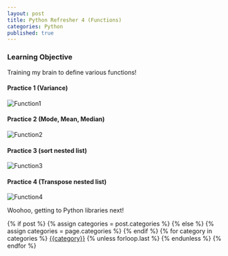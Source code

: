 ```yaml
---
layout: post
title: Python Refresher 4 (Functions)
categories: Python
published: true
---
```


### Learning Objective
Training my brain to define various functions!

#### Practice 1 (Variance)
![Function1](https://user-images.githubusercontent.com/85727619/126760974-c17b5255-62d8-4c22-89c9-c5205d404e4a.jpg)

#### Practice 2 (Mode, Mean, Median)
![Function2](https://user-images.githubusercontent.com/85727619/126761006-a393cf00-84f2-4331-9449-1b225d7268fd.jpg)

#### Practice 3 (sort nested list)
![Function3](https://user-images.githubusercontent.com/85727619/126761172-1fd005ed-8f5f-42a0-a826-bf28d4f7d17d.jpg)

#### Practice 4 (Transpose nested list)
![Function4](https://user-images.githubusercontent.com/85727619/126761379-b9cf6bb4-1d4f-4b69-93e9-2bb0b7037679.jpg)

Woohoo, getting to Python libraries next!

<div class="post-categories">
  {% if post %}
    {% assign categories = post.categories %}
  {% else %}
    {% assign categories = page.categories %}
  {% endif %}
  {% for category in categories %}
  <a href="{{site.baseurl}}/categories/#{{category|slugize}}">{{category}}</a>
  {% unless forloop.last %}&nbsp;{% endunless %}
  {% endfor %}
</div>

